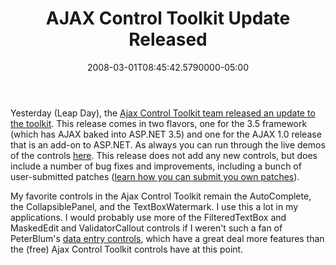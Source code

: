 ﻿---
title: AJAX Control Toolkit Update Released
date: "2008-03-01T08:45:42.5790000-05:00"
description: Yesterday (Leap Day), the Ajax Control Toolkit team released an
featuredImage: img/ajax-control-toolkit-update-released-featured.png
---

Yesterday (Leap Day), the [Ajax Control Toolkit team released an update to the toolkit](http://www.codeplex.com/AtlasControlToolkit/Release/ProjectReleases.aspx?ReleaseId=11121). This release comes in two flavors, one for the 3.5 framework (which has AJAX baked into ASP.NET 3.5) and one for the AJAX 1.0 release that is an add-on to ASP.NET. As always you can run through the live demos of the controls [here](http://www.asp.net/ajax/ajaxcontroltoolkit/samples). This release does not add any new controls, but does include a number of bug fixes and improvements, including a bunch of user-submitted patches ([learn how you can submit you own patches](http://www.codeplex.com/AtlasControlToolkit/Wiki/View.aspx?title=PatchUtility)).

My favorite controls in the Ajax Control Toolkit remain the AutoComplete, the CollapsiblePanel, and the TextBoxWatermark. I use this a lot in my applications. I would probably use more of the FilteredTextBox and MaskedEdit and ValidatorCallout controls if I weren't such a fan of PeterBlum's [data entry controls](http://peterblum.com/DES/Home.aspx), which have a great deal more features than the (free) Ajax Control Toolkit controls have at this point.

